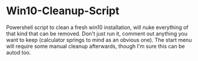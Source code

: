 # Win10-Cleanup-Script
Powershell script to clean a fresh win10 installation, will nuke everything of that kind that can be removed. Don't just run it, comment out anything you want to keep (calculator springs to mind as an obvious one). The start menu will require some manual cleanup afterwards, though I'm sure this can be autod too.

